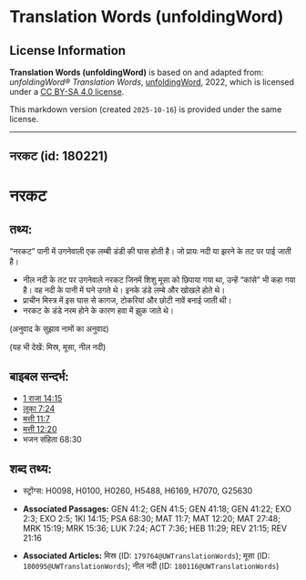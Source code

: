 # Translation Words (unfoldingWord)

## License Information

**Translation Words (unfoldingWord)** is based on and adapted from: _unfoldingWord® Translation Words_, [unfoldingWord](https://unfoldingword.org/utw), 2022, which is licensed under a [CC BY-SA 4.0 license](https://creativecommons.org/licenses/by-sa/4.0/legalcode.en).

This markdown version (created `2025-10-16`) is provided under the same license.



--------------------------------

## नरकट (id: 180221)

नरकट
====

तथ्य:
-----

“नरकट” पानी में उगनेवाली एक लम्बी डंडी की घास होती है। जो प्रायः नदी या झरने के तट पर पाई जाती है।

* नील नदी के तट पर उगनेवाले नरकट जिनमें शिशु मूसा को छिपाया गया था, उन्हें “कांसे” भी कहा गया है। वह नदी के पानी में घने उगते थे। इनके डंडे लम्बे और खोखले होते थे।
* प्राचीन मिस्त्र में इस घास से कागज, टोकरियां और छोटी नावें बनाई जाती थी।
* नरकट के डंडे नरम होने के कारण हवा में झुक जाते थे।

(अनुवाद के सुझाव नामों का अनुवाद)

(यह भी देखें: मिस्र, मूसा, नील नदी)

बाइबल सन्दर्भ:
--------------

* [1 राजा 14:15](https://ref.ly/1Kgs0:0)
* [लूका 7:24](https://ref.ly/Luke7:24)
* [मत्ती 11:7](https://ref.ly/Matt11:7)
* [मत्ती 12:20](https://ref.ly/Matt12:20)
* भजन संहिता 68:30

शब्द तथ्य:
----------

* स्ट्रोंग्स: H0098, H0100, H0260, H5488, H6169, H7070, G25630

* **Associated Passages:** GEN 41:2; GEN 41:5; GEN 41:18; GEN 41:22; EXO 2:3; EXO 2:5; 1KI 14:15; PSA 68:30; MAT 11:7; MAT 12:20; MAT 27:48; MRK 15:19; MRK 15:36; LUK 7:24; ACT 7:36; HEB 11:29; REV 21:15; REV 21:16
* **Associated Articles:** मिस्र (ID: `179764@UWTranslationWords`); मूसा (ID: `180095@UWTranslationWords`); नील नदी (ID: `180116@UWTranslationWords`)

